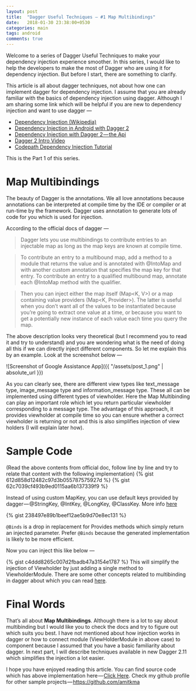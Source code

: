 ```yaml
---
layout: post
title:  "Dagger Useful Techniques — #1 Map Multibindings"
date:   2018-01-30 23:38:00+0530
categories: main
tags: android
comments: true
---
```


Welcome to a series of Dagger Useful Techniques to make your dependency injection experience smoother. In this series, I would like to help the developers to make the most of Dagger who are using it for dependency injection. But before I start, there are something to clarify.

This article is all about dagger techniques, not about how one can implement dagger for dependency injection. I assume that you are already familiar with the basics of dependency injection using dagger. Although I am sharing some link which will be helpful if you are new to dependency injection and want to use dagger —

- [Dependency Injection (Wikipedia)](https://en.wikipedia.org/wiki/Dependency_injection)
- [Dependency Injection in Android with Dagger 2](https://www.raywenderlich.com/146804/dependency-injection-dagger-2)
- [Dependency Injection with Dagger 2 — the Api](http://frogermcs.github.io/dependency-injection-with-dagger-2-the-api/)
- [Dagger 2 Intro Video](https://www.youtube.com/watch?v=IKD2-MAkXyQ)
- [Codepath Dependency Injection Tutorial](https://guides.codepath.com/android/Dependency-Injection-with-Dagger-2)

This is the Part 1 of this series.

# Map Multibindings
The beauty of Dagger is the annotations. We all love annotations because annotations can be interpreted at compile time by the IDE or compiler or at run-time by the framework. Dagger uses annotation to generate lots of code for you which is used for injection.

According to the official docs of dagger —

> Dagger lets you use multibindings to contribute entries to an injectable map as long as the map keys are known at compile time.
 
> To contribute an entry to a multibound map, add a method to a module that returns the value and is annotated with @IntoMap and with another custom annotation that specifies the map key for that entry. To contribute an entry to a qualified multibound map, annotate each @IntoMap method with the qualifier.

> Then you can inject either the map itself (Map<K, V>) or a map containing value providers (Map<K, Provider<V>>). The latter is useful when you don’t want all of the values to be instantiated because you’re going to extract one value at a time, or because you want to get a potentially new instance of each value each time you query the map.

The above description looks very theoretical (but I recommend you to read it and try to understand) and you are wondering what is the need of doing all this if we can directly inject different components. So let me explain this by an example. Look at the screenshot below —

![Screenshot of Google Assistance App]({{ "/assets/post_1.png" | absolute_url }})

As you can clearly see, there are different view types like text_message type, image_message type and information_message type. These all can be implemented using different types of viewholder. Here the Map Multibinding can play an important role which let you return particular viewholder corresponding to a message type. The advantage of this approach, it provides viewholder at compile time so you can ensure whether a correct viewholder is returning or not and this is also simplifies injection of view holders (I will explain later how).

# Sample Code
(Read the above contents from official doc, follow line by line and try to relate that content with the following implementation)
{% gist 612d858d12482c97d3b055787575927d %}
{% gist 62c7039cf493b9ed0115aa6b137339f9 %}

Instead of using custom MapKey, you can use default keys provided by dagger — @StringKey, @IntKey, @LongKey, @ClassKey. More info [here](https://google.github.io/dagger/api/latest/dagger/multibindings/package-summary.html)

{% gist 238497e89b1beef12ae5b9d70e8ec131 %}

`@Binds` is a drop in replacement for Provides methods which simply return an injected parameter. Prefer `@Binds` because the generated implementation is likely to be more efficient.

Now you can inject this like below —

{% gist c4ddd8265c007d2fbadb47a3154e1787 %}
This will simplify the injection of Viewholder by just adding a single method to ViewholderModule. There are some other concepts related to multibinding in dagger about which you can read [here](https://google.github.io/dagger/multibindings).

# Final Words

That’s all about **Map Multibindings**. Although there is a lot to say about multibinding but I would like you to check the docs and try to figure out which suits you best. I have not mentioned about how injection works in dagger or how to connect module (ViewHolderModule in above case) to component because I assumed that you have a basic familiarity about dagger. In next part, I will describe techniques available in new Dagger 2.11 which simplifies the injection a lot easier.

I hope you have enjoyed reading this article. You can find source code which has above implementation here — [Click Here](https://github.com/amitkma/android-architecture-boilerplate/tree/master/mobile-app/src/main/java/com/github/amitkma/boilerplate/app). Check my github profile for other sample projects — https://github.com/amitkma
